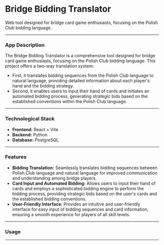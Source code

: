# Bridge Bidding Translator

Web tool designed for bridge card game enthusiasts, focusing on the Polish Club bidding language.

---

### App Description

The Bridge Bidding Translator is a comprehensive tool designed for bridge card game enthusiasts, focusing on the Polish Club bidding language.
This project offers a two-way translation system:
- First, it translates bidding sequences from the Polish Club language to natural language, providing detailed information about each player's hand and the bidding strategy.
- Second, it enables users to input their hand of cards and initiates an automated bidding process, generating strategic bids based on the established conventions within the Polish Club language.

---

### Technological Stack

- **Frontend:** React + Vite
- **Backend:** Python
- **Database:** PostgreSQL

---

### Features

- **Bidding Translation:** Seamlessly translates bidding sequences between Polish Club language and natural language for improved communication and understanding among bridge players.
- **Card Input and Automated Bidding:** Allows users to input their hand of cards and employs a sophisticated bidding engine to perform the bidding process,
    providing strategic bids based on the user's cards and the established bidding conventions.
- **User-Friendly Interface:** Provides an intuitive and user-friendly interface for easy input of bidding sequences and card information,
    ensuring a smooth experience for players of all skill levels.

---

### Usage

---
